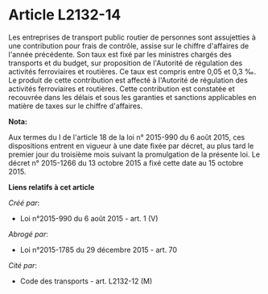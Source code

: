 # Article L2132-14

Les entreprises de transport public routier de personnes sont assujetties à une contribution pour frais de contrôle, assise
sur le chiffre d'affaires de l'année précédente. Son taux est fixé par les ministres chargés des transports et du budget, sur
proposition de l'Autorité de régulation des activités ferroviaires et routières. Ce taux est compris entre 0,05 et 0,3 ‰. Le
produit de cette contribution est affecté à l'Autorité de régulation des activités ferroviaires et routières. Cette
contribution est constatée et recouvrée dans les délais et sous les garanties et sanctions applicables en matière de taxes
sur le chiffre d'affaires.

**Nota:**

Aux termes du I de l'article 18 de la loi n° 2015-990 du 6 août 2015, ces dispositions entrent en vigueur à une date fixée
par décret, au plus tard le premier jour du troisième mois suivant la promulgation de la présente loi. Le décret n° 2015-1266
du 13 octobre 2015 a fixé cette date au 15 octobre 2015.

**Liens relatifs à cet article**

_Créé par_:

  - Loi n°2015-990 du 6 août 2015 - art. 1 (V)

_Abrogé par_:

  - Loi n°2015-1785 du 29 décembre 2015 - art. 70

_Cité par_:

  - Code des transports - art. L2132-12 (M)
